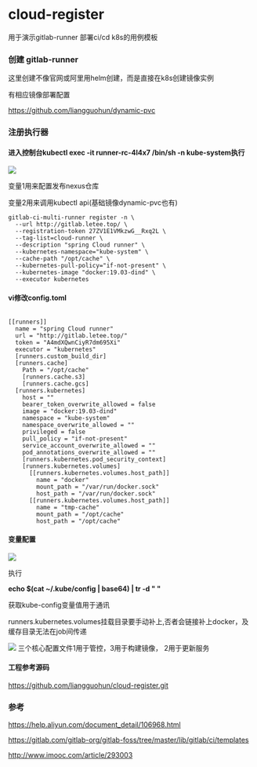 # cloud-register
用于演示gitlab-runner 部署ci/cd k8s的用例模板
### 创建 gitlab-runner
这里创建不像官网或阿里用helm创建，而是直接在k8s创建镜像实例

有相应镜像部署配置

https://github.com/liangguohun/dynamic-pvc


### 注册执行器

#### 进入控制台kubectl exec -it runner-rc-4l4x7 /bin/sh -n kube-system执行


![](https://user-gold-cdn.xitu.io/2019/10/23/16df8e1ec3731b76?w=1577&h=960&f=png&s=151947)

变量1用来配置发布nexus仓库

变量2用来调用kubectl api(基础镜像dynamic-pvc也有)
```
gitlab-ci-multi-runner register -n \
  --url http://gitlab.letee.top/ \
  --registration-token 27ZV1E1VMkzwG__Rxq2L \
  --tag-list=cloud-runner \
  --description "spring Cloud runner" \
  --kubernetes-namespace="kube-system" \
  --cache-path "/opt/cache" \
  --kubernetes-pull-policy="if-not-present" \
  --kubernetes-image "docker:19.03-dind" \
  --executor kubernetes

```

#### vi修改config.toml



```

[[runners]]
  name = "spring Cloud runner"
  url = "http://gitlab.letee.top/"
  token = "A4mdXQwnCiyR7dm695Xi"
  executor = "kubernetes"
  [runners.custom_build_dir]
  [runners.cache]
    Path = "/opt/cache"
    [runners.cache.s3]
    [runners.cache.gcs]
  [runners.kubernetes]
    host = ""
    bearer_token_overwrite_allowed = false
    image = "docker:19.03-dind"
    namespace = "kube-system"
    namespace_overwrite_allowed = ""
    privileged = false
    pull_policy = "if-not-present"
    service_account_overwrite_allowed = ""
    pod_annotations_overwrite_allowed = ""
    [runners.kubernetes.pod_security_context]
    [runners.kubernetes.volumes]
      [[runners.kubernetes.volumes.host_path]]                                       
        name = "docker"                                                              
        mount_path = "/var/run/docker.sock"                                          
        host_path = "/var/run/docker.sock"                                           
      [[runners.kubernetes.volumes.host_path]]
        name = "tmp-cache"
        mount_path = "/opt/cache"
        host_path = "/opt/cache"
```

#### 变量配置

![](https://user-gold-cdn.xitu.io/2019/10/23/16df8e565f2710c5?w=1611&h=594&f=png&s=88881)

执行

**echo $(cat ~/.kube/config | base64) | tr -d " "**

获取kube-config变量值用于通讯

runners.kubernetes.volumes挂载目录要手动补上,否者会链接补上docker，及缓存目录无法在job间传递

![](https://user-gold-cdn.xitu.io/2019/10/23/16df8ddd6ddd51bc?w=350&h=427&f=png&s=20988)
三个核心配置文件1用于管控，3用于构建镜像， 2用于更新服务

#### 工程参考源码

https://github.com/liangguohun/cloud-register.git

### 参考

https://help.aliyun.com/document_detail/106968.html

https://gitlab.com/gitlab-org/gitlab-foss/tree/master/lib/gitlab/ci/templates

http://www.imooc.com/article/293003
